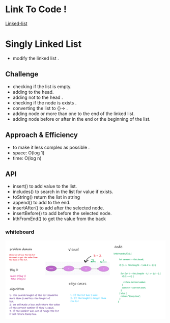 # Link To Code !

[Linked-list ](https://github.com/IbrahimAljabr/data-structures-and-algorithms/blob/master/javascript/linkedList/linked-list.js)

# Singly Linked List

- modify the linked list .

## Challenge

- checking if the list is empty.
- adding to the head.
- adding not to the head .
- checking if the node is exists .
- converting the list to {}-> .
- adding node or more than one to the end of the linked list.
- adding node before or after in the end or the beginning of the list.

## Approach & Efficiency

- to make it less complex as possible .
- space: O(log 1)
- time: O(log n)

## API

- insert() to add value to the list.
- includes() to search in the list for value if exists.
- toString() return the list in string
- append() to add to the end.
- insertAfter() to add after the selected node.
- insertBefore() to add before the selected node.
- kthFromEnd() to get the value from the back

### whiteboard

![whiteboard](code7.png)
